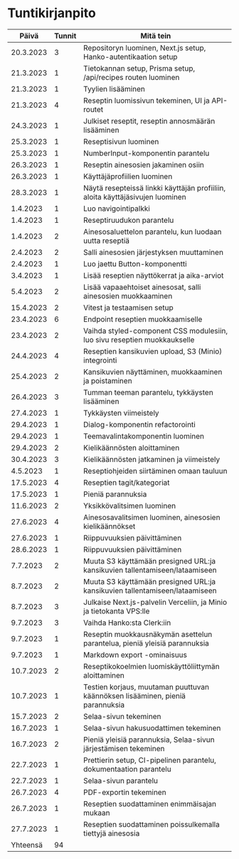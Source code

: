 # Tuntikirjanpito

| Päivä     | Tunnit | Mitä tein                                                                      |
| --------- | ------ | ------------------------------------------------------------------------------ |
| 20.3.2023 | 3      | Repositoryn luominen, Next.js setup, Hanko-autentikaation setup                |
| 21.3.2023 | 1      | Tietokannan setup, Prisma setup, /api/recipes routen luominen                  |
| 21.3.2023 | 1      | Tyylien lisääminen                                                             |
| 21.3.2023 | 4      | Reseptin luomissivun tekeminen, UI ja API-routet                               |
| 24.3.2023 | 1      | Julkiset reseptit, reseptin annosmäärän lisääminen                             |
| 25.3.2023 | 1      | Reseptisivun luominen                                                          |
| 25.3.2023 | 1      | NumberInput-komponentin parantelu                                              |
| 26.3.2023 | 1      | Reseptin ainesosien jakaminen osiin                                            |
| 26.3.2023 | 1      | Käyttäjäprofiilien luominen                                                    |
| 28.3.2023 | 1      | Näytä resepteissä linkki käyttäjän profiiliin, aloita käyttäjäsivujen luominen |
| 1.4.2023  | 1      | Luo navigointipalkki                                                           |
| 1.4.2023  | 1      | Reseptiruudukon parantelu                                                      |
| 1.4.2023  | 2      | Ainesosaluettelon parantelu, kun luodaan uutta reseptiä                        |
| 2.4.2023  | 2      | Salli ainesosien järjestyksen muuttaminen                                      |
| 2.4.2023  | 1      | Luo jaettu Button-komponentti                                                  |
| 3.4.2023  | 1      | Lisää reseptien näyttökerrat ja aika-arviot                                    |
| 5.4.2023  | 2      | Lisää vapaaehtoiset ainesosat, salli ainesosien muokkaaminen                   |
| 15.4.2023 | 2      | Vitest ja testaamisen setup                                                    |
| 23.4.2023 | 6      | Endpoint reseptien muokkaamiselle                                              |
| 23.4.2023 | 2      | Vaihda styled-component CSS modulesiin, luo sivu reseptien muokkaukselle       |
| 24.4.2023 | 4      | Reseptien kansikuvien upload, S3 (Minio) integrointi                           |
| 25.4.2023 | 2      | Kansikuvien näyttäminen, muokkaaminen ja poistaminen                           |
| 26.4.2023 | 3      | Tumman teeman parantelu, tykkäysten lisääminen                                 |
| 27.4.2023 | 1      | Tykkäysten viimeistely                                                         |
| 29.4.2023 | 1      | Dialog-komponentin refactorointi                                               |
| 29.4.2023 | 1      | Teemavalintakomponentin luominen                                               |
| 29.4.2023 | 2      | Kielikäännösten aloittaminen                                                   |
| 30.4.2023 | 3      | Kielikäännösten jatkaminen ja viimeistely                                      |
| 4.5.2023  | 1      | Reseptiohjeiden siirtäminen omaan tauluun                                      |
| 17.5.2023 | 4      | Reseptien tagit/kategoriat                                                     |
| 17.5.2023 | 1      | Pieniä parannuksia                                                             |
| 11.6.2023 | 2      | Yksikkövalitsimen luominen                                                     |
| 27.6.2023 | 4      | Ainesosavalitsimen luominen, ainesosien kielikäännökset                        |
| 27.6.2023 | 1      | Riippuvuuksien päivittäminen                                                   |
| 28.6.2023 | 1      | Riippuvuuksien päivittäminen                                                   |
| 7.7.2023  | 2      | Muuta S3 käyttämään presigned URL:ja kansikuvien tallentamiseen/lataamiseen    |
| 8.7.2023  | 2      | Muuta S3 käyttämään presigned URL:ja kansikuvien tallentamiseen/lataamiseen    |
| 8.7.2023  | 3      | Julkaise Next.js-palvelin Verceliin, ja Minio ja tietokanta VPS:lle            |
| 9.7.2023  | 3      | Vaihda Hanko:sta Clerk:iin                                                     |
| 9.7.2023  | 1      | Reseptin muokkausnäkymän asettelun parantelua, pieniä yleisiä parannuksia      |
| 9.7.2023  | 1      | Markdown export -ominaisuus                                                    |
| 10.7.2023 | 2      | Reseptikokoelmien luomiskäyttöliittymän aloittaminen                           |
| 10.7.2023 | 1      | Testien korjaus, muutaman puuttuvan käännöksen lisääminen, pieniä parannuksia  |
| 15.7.2023 | 2      | Selaa-sivun tekeminen                                                          |
| 16.7.2023 | 1      | Selaa-sivun hakusuodattimen tekeminen                                          |
| 16.7.2023 | 2      | Pieniä yleisiä parannuksia, Selaa-sivun järjestämisen tekeminen                |
| 22.7.2023 | 1      | Prettierin setup, CI-pipelinen parantelu, dokumentaation parantelu             |
| 22.7.2023 | 1      | Selaa-sivun parantelu                                                          |
| 26.7.2023 | 4      | PDF-exportin tekeminen                                                         |
| 26.7.2023 | 1      | Reseptien suodattaminen enimmäisajan mukaan                                    |
| 27.7.2023 | 1      | Reseptien suodattaminen poissulkemalla tiettyjä ainesosia                      |
| Yhteensä  | 94     |                                                                                |
